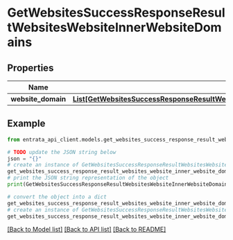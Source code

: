 # GetWebsitesSuccessResponseResultWebsitesWebsiteInnerWebsiteDomains


## Properties

Name | Type | Description | Notes
------------ | ------------- | ------------- | -------------
**website_domain** | [**List[GetWebsitesSuccessResponseResultWebsitesWebsiteInnerWebsiteDomainsWebsiteDomainInner]**](GetWebsitesSuccessResponseResultWebsitesWebsiteInnerWebsiteDomainsWebsiteDomainInner.md) |  | 

## Example

```python
from entrata_api_client.models.get_websites_success_response_result_websites_website_inner_website_domains import GetWebsitesSuccessResponseResultWebsitesWebsiteInnerWebsiteDomains

# TODO update the JSON string below
json = "{}"
# create an instance of GetWebsitesSuccessResponseResultWebsitesWebsiteInnerWebsiteDomains from a JSON string
get_websites_success_response_result_websites_website_inner_website_domains_instance = GetWebsitesSuccessResponseResultWebsitesWebsiteInnerWebsiteDomains.from_json(json)
# print the JSON string representation of the object
print(GetWebsitesSuccessResponseResultWebsitesWebsiteInnerWebsiteDomains.to_json())

# convert the object into a dict
get_websites_success_response_result_websites_website_inner_website_domains_dict = get_websites_success_response_result_websites_website_inner_website_domains_instance.to_dict()
# create an instance of GetWebsitesSuccessResponseResultWebsitesWebsiteInnerWebsiteDomains from a dict
get_websites_success_response_result_websites_website_inner_website_domains_from_dict = GetWebsitesSuccessResponseResultWebsitesWebsiteInnerWebsiteDomains.from_dict(get_websites_success_response_result_websites_website_inner_website_domains_dict)
```
[[Back to Model list]](../README.md#documentation-for-models) [[Back to API list]](../README.md#documentation-for-api-endpoints) [[Back to README]](../README.md)


